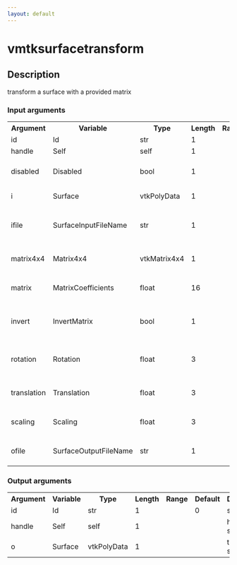 ```yaml
---
layout: default
---
```

<h1>vmtksurfacetransform</h1>
<h2>Description</h2>
transform a surface with a provided matrix
<h3>Input arguments</h3>
<table class="vmtkscripts">
<tr>
<th>Argument</th><th>Variable</th><th>Type</th><th>Length</th><th>Range</th><th>Default</th><th>Description</th>
</tr>
<tr><td>id</td><td>Id</td><td>str</td><td>1</td><td></td><td>0</td><td>script id</td>
</tr>
<tr><td>handle</td><td>Self</td><td>self</td><td>1</td><td></td><td></td><td>handle to self</td>
</tr>
<tr><td>disabled</td><td>Disabled</td><td>bool</td><td>1</td><td></td><td>0</td><td>disable execution and piping</td>
</tr>
<tr><td>i</td><td>Surface</td><td>vtkPolyData</td><td>1</td><td></td><td></td><td>the input surface</td>
</tr>
<tr><td>ifile</td><td>SurfaceInputFileName</td><td>str</td><td>1</td><td></td><td></td><td>filename for the default Surface reader</td>
</tr>
<tr><td>matrix4x4</td><td>Matrix4x4</td><td>vtkMatrix4x4</td><td>1</td><td></td><td></td><td>the input transform matrix</td>
</tr>
<tr><td>matrix</td><td>MatrixCoefficients</td><td>float</td><td>16</td><td></td><td>[]</td><td>coefficients of transform matrix</td>
</tr>
<tr><td>invert</td><td>InvertMatrix</td><td>bool</td><td>1</td><td></td><td>0</td><td>invert matrix before applying transformation</td>
</tr>
<tr><td>rotation</td><td>Rotation</td><td>float</td><td>3</td><td></td><td>[0.0, 0.0, 0.0]</td><td>rotations around the x-,y- and z-axis</td>
</tr>
<tr><td>translation</td><td>Translation</td><td>float</td><td>3</td><td></td><td>[0.0, 0.0, 0.0]</td><td>translation in the x-,y- and z-directions</td>
</tr>
<tr><td>scaling</td><td>Scaling</td><td>float</td><td>3</td><td></td><td>[1.0, 1.0, 1.0]</td><td>scaling of the x-,y- and z-directions</td>
</tr>
<tr><td>ofile</td><td>SurfaceOutputFileName</td><td>str</td><td>1</td><td></td><td></td><td>filename for the default Surface writer</td>
</tr>
</table><h3>Output arguments</h3>
<table class="vmtkscripts">
<tr>
<th>Argument</th><th>Variable</th><th>Type</th><th>Length</th><th>Range</th><th>Default</th><th>Description</th>
</tr>
<tr><td>id</td><td>Id</td><td>str</td><td>1</td><td></td><td>0</td><td>script id</td>
</tr>
<tr><td>handle</td><td>Self</td><td>self</td><td>1</td><td></td><td></td><td>handle to self</td>
</tr>
<tr><td>o</td><td>Surface</td><td>vtkPolyData</td><td>1</td><td></td><td></td><td>the output surface</td>
</tr>
</table>
